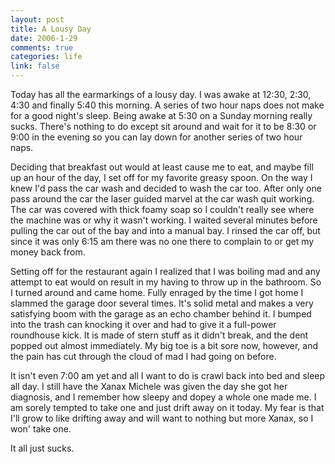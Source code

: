 ```yaml
--- 
layout: post
title: A Lousy Day
date: 2006-1-29
comments: true
categories: life
link: false
---
```

Today has all the earmarkings of a lousy day. I was awake at 12:30, 2:30, 4:30 and finally 5:40 this morning. A series of two hour naps does not make for a good night's sleep. Being awake at 5:30 on a Sunday morning really sucks. There's nothing to do except sit around and wait for it to be 8:30 or 9:00 in the evening so you can lay down for another series of two hour naps.

Deciding that breakfast out would at least cause me to eat, and maybe fill up an hour of the day, I set off for my favorite greasy spoon. On the way I knew I'd pass the car wash and decided to wash the car too. After only one pass around the car the laser guided marvel at the car wash quit working. The car was covered with thick foamy soap so I couldn't really see where the machine was or why it wasn't working. I waited several minutes before pulling the car out of the bay and into a manual bay. I rinsed the car off, but since it was only 6:15 am there was no one there to complain to or get my money back from.

Setting off for the restaurant again I realized that I was boiling mad and any attempt to eat would on result in my having to throw up in the bathroom. So I turned around and came home. Fully enraged by the time I got home I slammed the garage door several times. It's solid metal and makes a very satisfying boom with the garage as an echo chamber behind it. I bumped into the trash can knocking it over and had to give it a full-power roundhouse kick. It is made of stern stuff as it didn't break, and the dent popped out almost immediately. My big toe is a bit sore now, however, and the pain has cut through the cloud of mad I had going on before.

It isn't even 7:00 am yet and all I want to do is crawl back into bed and sleep all day. I still have the Xanax Michele was given the day she got her diagnosis, and I remember how sleepy and dopey a whole one made me. I am sorely tempted to take one and just drift away on it today. My fear is that I'll grow to like drifting away and will want to nothing but more Xanax, so I won' take one.

It all just sucks.
